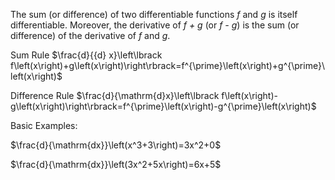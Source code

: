 The sum (or difference) of two differentiable functions *f* and *g* is itself differentiable. Moreover, the derivative of *f + g* (or *f - g*) is the sum (or difference) of the derivative of *f* and *g*.

Sum Rule
$\frac{d}{{d} x}\left\lbrack f\left(x\right)+g\left(x\right)\right\rbrack=f^{\prime}\left(x\right)+g^{\prime}\left(x\right)$

Difference Rule
$\frac{d}{\mathrm{d}x}\left\lbrack f\left(x\right)-g\left(x\right)\right\rbrack=f^{\prime}\left(x\right)-g^{\prime}\left(x\right)$

Basic Examples:

$\frac{d}{\mathrm{dx}}\left(x^3+3\right)=3x^2+0$

$\frac{d}{\mathrm{dx}}\left(3x^2+5x\right)=6x+5$

